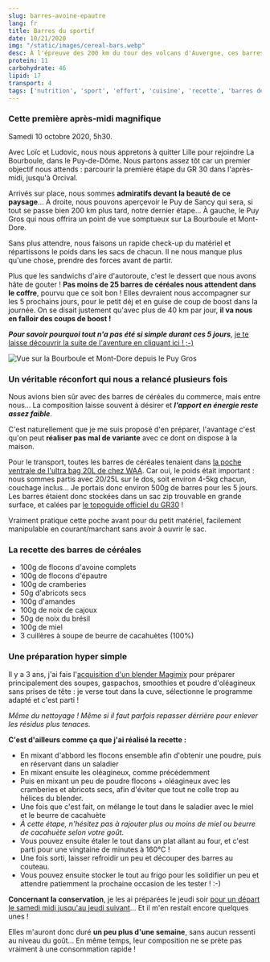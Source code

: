 ```yaml
---
slug: barres-avoine-epautre
lang: fr
title: Barres du sportif
date: 10/21/2020
img: "/static/images/cereal-bars.webp"
desc: À l'épreuve des 200 km du tour des volcans d'Auvergne, ces barres n'étaient pas de trop !
protein: 11
carbohydrate: 46
lipid: 17
transport: 4
tags: ['nutrition', 'sport', 'effort', 'cuisine', 'recette', 'barres de céréales']
---
```


### Cette première après-midi magnifique

Samedi 10 octobre 2020, 5h30. 

Avec Loïc et Ludovic, nous nous appretons à quitter Lille pour rejoindre La Bourboule, dans le Puy-de-Dôme. Nous partons assez tôt car un premier objectif nous attends : parcourir la première étape du GR 30 dans l'après-midi, jusqu'à Orcival.

Arrivés sur place, nous sommes **admiratifs devant la beauté de ce paysage**... À droite, nous pouvons aperçevoir le Puy de Sancy qui sera, si tout se passe bien 200 km plus tard, notre dernier étape... À gauche, le Puy Gros qui nous offrira un point de vue somptueux sur La Bourboule et Mont-Dore.

Sans plus attendre, nous faisons un rapide check-up du matériel et répartissons le poids dans les sacs de chacun. Il ne nous manque plus qu'une chose, prendre des forces avant de partir.

Plus que les sandwichs d'aire d'autoroute, c'est le dessert que nous avons hâte de gouter ! **Pas moins de 25 barres de céréales nous attendent dans le coffre**, pourvu que ce soit bon ! Elles devraient nous accompagner sur les 5 prochains jours, pour le petit déj et en guise de coup de boost dans la journée. On se disait justement qu'avec plus de 40 km par jour, **il va nous en falloir des coups de boost !**

***Pour savoir pourquoi tout n'a pas été si simple durant ces 5 jours***, [je te laisse découvrir la suite de l'aventure en cliquant ici ! ;-)](/adventures/gr30-ultra-leger "GR30 - Tour des volcans d'Auvergne en ultra léger")

![Vue sur la Bourboule et Mont-Dore depuis le Puy Gros](https://cfa-images.s3.eu-west-3.amazonaws.com/20201010_142205.jpg)

### Un véritable réconfort qui nous a relancé plusieurs fois

Nous avions bien sûr avec des barres de céréales du commerce, mais entre nous... La composition laisse souvent à désirer et ***l'apport en énergie reste assez faible***.

C'est naturellement que je me suis proposé d'en préparer, l'avantage c'est qu'on peut **réaliser pas mal de variante** avec ce dont on dispose à la maison.

Pour le transport, toutes les barres de céréales tenaient dans [la poche ventrale de l'ultra bag 20L de chez WAA](/adventure-products "WAA Ultra bag 20L, simplicité et practicité pour vos aventures ultra légère !"). Car oui, le poids était important : nous sommes partis avec 20/25L sur le dos, soit environ 4-5kg chacun, couchage inclus... Je portais donc environ 500g de barres pour les 5 jours. Les barres étaient donc stockées dans un sac zip trouvable en grande surface, et calées par [le topoguide officiel du GR30](https://amzn.to/3lx7itQ) !

Vraiment pratique cette poche avant pour du petit matériel, facilement manipulable en courant/marchant sans avoir à ouvrir le sac.

### La recette des barres de céréales
- 100g de flocons d'avoine complets
- 100g de flocons d'épautre
- 100g de cramberies
- 50g d'abricots secs
- 100g d'amandes
- 100g de noix de cajoux
- 50g de noix du brésil
- 100g de miel
- 3 cuillères à soupe de beurre de cacahuètes (100%)

### Une préparation hyper simple

Il y a 3 ans, j'ai fais l'[acquisition d'un blender Magimix](https://amzn.to/3ppqoEt) pour préparer principalement des soupes, gaspachos, smoothies et poudre d'oléagineux sans prises de tête : je verse tout dans la cuve, sélectionne le programme adapté et c'est parti !

*Même du nettoyage ! Même si il faut parfois repasser dérrière pour enlever les résidus plus tenaces.*

**C'est d'ailleurs comme ça que j'ai réalisé la recette :**

- En mixant d'abbord les flocons ensemble afin d'obtenir une poudre, puis en réservant dans un saladier
- En mixant ensuite les oléagineux, comme précédemment
- Puis en mixant un peu de poudre flocons + oléagineux avec les cramberies et abricots secs, afin d'éviter que tout ne colle trop au hélices du blender.
- Une fois que c'est fait, on mélange le tout dans le saladier avec le miel et le beurre de cacahuète
- *À cette étape, n'hésitez pas à rajouter plus ou moins de miel ou beurre de cacahuète selon votre goût.*
- Vous pouvez ensuite étaler le tout dans un plat allant au four, et c'est parti pour une vingtaine de minutes à 160°C !
- Une fois sorti, laisser refroidir un peu et découper des barres au couteau.
- Vous pouvez ensuite stocker le tout au frigo pour les solidifier un peu et attendre patiemment la prochaine occasion de les tester ! :-)

**Concernant la conservation**, je les ai préparées le jeudi soir [pour un départ le samedi midi jusqu'au jeudi suivant](/adventures/gr30-ultra-leger "GR30 - Tour des volcans d'Auvergne en ultra léger")... Et il m'en restait encore quelques unes !

Elles m'auront donc duré **un peu plus d'une semaine**, sans aucun ressenti au niveau du goût... En même temps, leur composition ne se prète pas vraiment à une consommation rapide !
